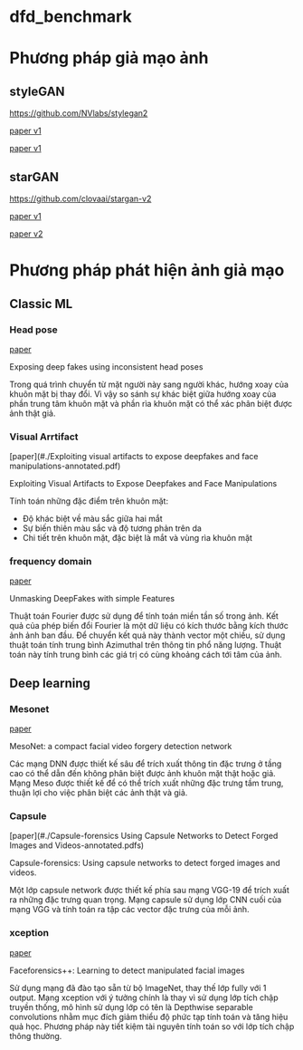 # dfd_benchmark

# Phương pháp giả mạo ảnh
## styleGAN
https://github.com/NVlabs/stylegan2

[paper v1](1812.04948.pdf)

[paper v1](1912.04958.pdf)


## starGAN
https://github.com/clovaai/stargan-v2

[paper v1](1711.09020.pdf)

[paper v2](1912.01865.pdf)




# Phương pháp phát hiện ảnh giả mạo
## Classic ML
### Head pose 
[paper](1811.00661.pdf)

Exposing deep fakes using inconsistent head poses

Trong quá trình chuyển từ mặt người này sang người khác, 
hướng xoay của khuôn mặt bị thay đổi. Vì vậy so sánh sự khác biệt 
giữa hướng xoay của phần trung tâm khuôn mặt và phần rìa khuôn mặt 
có thể xác phân biệt được ảnh thật giả.


### Visual Arrtifact
[paper](#./Exploiting visual artifacts to expose deepfakes and face manipulations-annotated.pdf)

Exploiting Visual Artifacts to Expose Deepfakes and Face Manipulations

Tính toán những đặc điểm trên khuôn mặt:

* Độ khác biệt về màu sắc giữa hai mắt
* Sự biến thiên màu sắc và độ tương phản trên da
* Chi tiết trên khuôn mặt, đặc biệt là mắt và vùng rìa khuôn mặt


### frequency domain 
[paper](#./1911.00686.pdf)

Unmasking DeepFakes with simple Features

Thuật toán Fourier được sử dụng để tính toán miền tần số trong ảnh. Kết quả 
của phép biến đổi Fourier là một dữ liệu có kích thước bằng kích thước 
ảnh ảnh ban đầu. Để chuyển kết quả này thành vector một chiều, sử dụng 
thuật toán tính trung bình Azimuthal trên thông tin phổ năng lượng. Thuật 
toán này tính trung bình các giá trị có cùng khoảng cách tới tâm của ảnh.


## Deep learning
### Mesonet
[paper](#./1809.00888.pdf)

MesoNet: a compact facial video forgery detection network

Các mạng DNN được thiết kế sâu để trích xuất thông tin đặc trưng ở 
tầng cao có thể dẫn đến không phân biệt được ảnh khuôn mặt thật hoặc giả.
 Mạng Meso được thiết kế để có thể trích xuất những đặc trưng tầm trung, 
 thuận lợi cho việc phân biệt các ảnh thật và giả. 

### Capsule
[paper](#./Capsule-forensics Using Capsule Networks to Detect Forged Images and Videos-annotated.pdfs)

Capsule-forensics: Using capsule networks to detect forged images and videos.

Một lớp capsule network được thiết kế phía sau mạng VGG-19 để trích xuất ra
 những đặc trưng quan trọng. Mạng capsule sử dụng lớp CNN cuối của mạng VGG 
 và tính toán ra tập các vector đặc trưng của mỗi ảnh.



### xception
[paper](#./1901.08971-annotated.pdf)

Faceforensics++: Learning to detect manipulated facial images

Sử dụng mạng đã đào tạo sẵn từ bộ ImageNet, thay thế lớp fully với 
1 output. Mạng xception với ý tưởng chính là thay vì sử dụng lớp 
tích chập truyền thống, mô hình sử dụng lớp có tên là Depthwise 
separable convolutions nhằm mục đích giảm thiểu độ phức tạp tính 
toán và tăng hiệu quả học. Phương pháp này tiết kiệm tài nguyên 
tính toán so với lớp tích chập thông thường.





